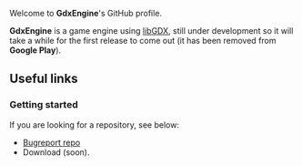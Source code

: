 Welcome to **GdxEngine**'s GitHub profile.

**GdxEngine** is a game engine using [libGDX](https://libgdx.com), still under development so it will take a while for the first release to come out (it has been removed from **Google Play**).

## Useful links

### Getting started

If you are looking for a repository, see below:

- [Bugreport repo](https://github.com/GdxEngine/issues)
- Download (soon).